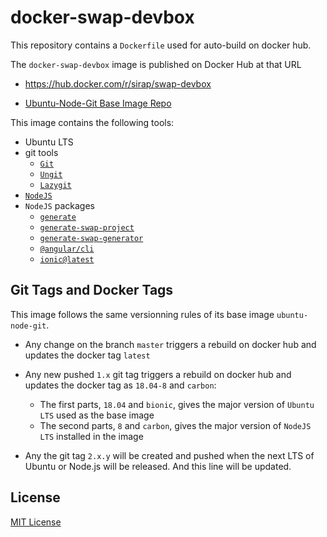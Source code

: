 # docker-swap-devbox

This repository contains a `Dockerfile` used for auto-build on docker hub.

The `docker-swap-devbox` image is published on Docker Hub at that URL

* https://hub.docker.com/r/sirap/swap-devbox

* [Ubuntu-Node-Git Base Image Repo](https://github.com/rbecheras/docker-ubuntu-node-git)

This image contains the following tools:

- Ubuntu LTS
- git tools
    - [`Git`](https://git-scm.com)
    - [`Ungit`](https://github.com/FredrikNoren/ungit)
    - [`Lazygit`](https://github.com/jesseduffield/lazygit)
- [`NodeJS`](https://nodejs.org/en/)
- `NodeJS` packages
    - [`generate`](https://www.npmjs.com/package/generate)
    - [`generate-swap-project`](https://www.npmjs.com/package/generate-swap-project)
    - [`generate-swap-generator`](https://www.npmjs.com/package/generate-swap-generator)
    - [`@angular/cli`](https://cli.angular.io/)
    - [`ionic@latest`](https://beta.ionicframework.com/docs/cli/overview)

## Git Tags and Docker Tags

This image follows the same versionning rules of its base image `ubuntu-node-git`.

- Any change on the branch `master` triggers a rebuild on docker hub and updates the docker tag `latest`
- Any new pushed `1.x` git tag triggers a rebuild on docker hub and updates the docker tag as `18.04-8` and `carbon`:
    * The first parts, `18.04` and `bionic`, gives the major version of `Ubuntu LTS` used as the base image
    * The second parts, `8` and `carbon`, gives the major version of `NodeJS LTS` installed in the image


- Any the git tag `2.x.y` will be created and pushed when the next LTS of Ubuntu or Node.js will be released. And this line will be updated.

## License

[MIT License](LICENSE)
